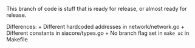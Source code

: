 This branch of code is stuff that is ready for release, or almost ready for
release.

Differences:
	+ Different hardcoded addresses in network/network.go
	+ Different constants in siacore/types.go
	+ No branch flag set in `make xc` in Makefile

